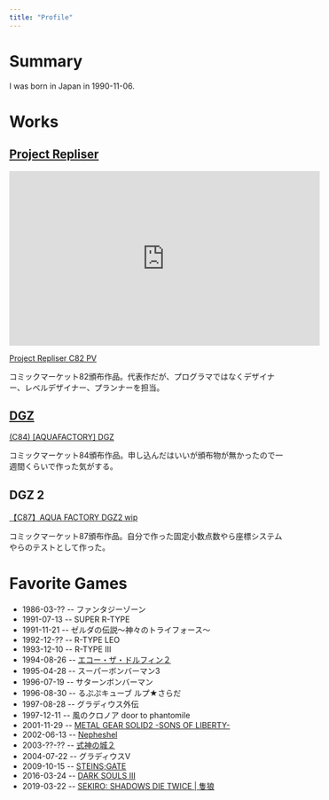```yaml
---
title: "Profile"
---
```


# Summary

I was born in Japan in 1990-11-06.

# Works

## [Project Repliser](http://www.aquafactory.x0.com/repliser/)

<p><iframe width="560" height="315" src="https://www.youtube.com/embed/qj2tbuR8pXQ" frameborder="0" allow="accelerometer; autoplay; encrypted-media; gyroscope; picture-in-picture" allowfullscreen></iframe></p>

<p><script type="application/javascript" src="https://embed.nicovideo.jp/watch/sm18556664/script?w=640&h=360"></script><noscript><a href="https://www.nicovideo.jp/watch/sm18556664">Project Repliser C82 PV</a></noscript></p>

コミックマーケット82頒布作品。代表作だが、プログラマではなくデザイナー、レベルデザイナー、プランナーを担当。

## [DGZ](http://www.vector.co.jp/soft/winnt/game/se504569.html)

<p><script type="application/javascript" src="https://embed.nicovideo.jp/watch/sm21555776/script?w=640&h=360"></script><noscript><a href="https://www.nicovideo.jp/watch/sm21555776">(C84) [AQUAFACTORY] DGZ</a></noscript></p>

コミックマーケット84頒布作品。申し込んだはいいが頒布物が無かったので一週間くらいで作った気がする。

## DGZ 2

<p><script type="application/javascript" src="https://embed.nicovideo.jp/watch/sm25220052/script?w=640&h=360"></script><noscript><a href="https://www.nicovideo.jp/watch/sm25220052">【C87】AQUA FACTORY DGZ2 wip</a></noscript></p>

コミックマーケット87頒布作品。自分で作った固定小数点数やら座標システムやらのテストとして作った。

# Favorite Games

- 1986-03-?? \-\- ファンタジーゾーン
- 1991-07-13 \-\- SUPER R-TYPE
- 1991-11-21 \-\- ゼルダの伝説～神々のトライフォース～
- 1992-12-?? \-\- R-TYPE LEO
- 1993-12-10 \-\- R-TYPE III
- 1994-08-26 \-\- [エコー・ザ・ドルフィン２](http://vc.sega.jp/vc_ecco2/)
- 1995-04-28 \-\- スーパーボンバーマン3
- 1996-07-19 \-\- サターンボンバーマン
- 1996-08-30 \-\- るぷぷキューブ ルプ★さらだ
- 1997-08-28 \-\- グラディウス外伝
- 1997-12-11 \-\- 風のクロノア  door to phantomile
- 2001-11-29 \-\- [METAL GEAR SOLID2 -SONS OF LIBERTY-](https://www.konami.com/mg/archive/mgs2/)
- 2002-06-13 \-\- [Nepheshel](http://til.sakura.ne.jp/soft_free/nepheshel/index.html)
- 2003-??-?? \-\- [式神の城２](http://www.alfasystem.net/game/shiki2/)
- 2004-07-22 \-\- グラディウスV
- 2009-10-15 \-\- [STEINS;GATE](http://steinsgate.jp/)
- 2016-03-24 \-\- [DARK SOULS Ⅲ](https://www.darksouls.jp/detail_ds3_tffe.html)
- 2019-03-22 \-\- [SEKIRO: SHADOWS DIE TWICE | 隻狼](https://www.sekiro.jp/)
